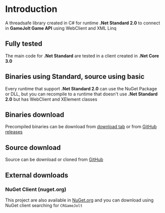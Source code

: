 # Introduction

A threadsafe library created in C# for runtime **.Net Standard 2.0** to connect in **GameJolt Game API** using WebClient and XML Linq

## Fully tested

The main code for **.Net Standard** are tested in a client created in **.Net Core 3.0**

## Binaries using Standard, source using basic

Every runtime that support **.Net Standard 2.0** can use the NuGet Package or DLL, but you can recompile to a runtime that doesn't use **.Net Standard 2.0** but has WebClient and XElement classes

## Binaries download

Precompiled binaries can be download from [download tab](download.md) or from [GitHub releases](https://github.com/CodeReactorInc/CRGameJolt-DotNet/releases)

## Source download

Source can be download or cloned from [GitHub](https://github.com/CodeReactorInc/CRGameJolt-DotNet)

## External downloads

### NuGet Client (nuget.org)

This project are also available in [NuGet.org](https://nuget.org/) and you can download using NuGet client searching for `CRGameJolt`